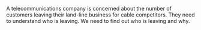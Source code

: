 A telecommunications company is concerned about the number of customers leaving their land-line business for cable competitors. They need to understand who is leaving. 
We need to find out who is leaving and why.
